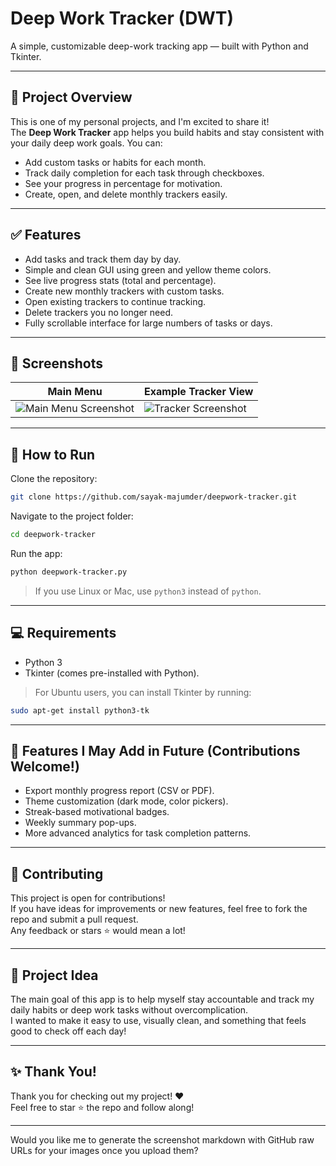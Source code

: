 # Deep Work Tracker (DWT)

A simple, customizable deep-work tracking app — built with Python and Tkinter.

---

## 🌟 Project Overview
This is one of my personal projects, and I'm excited to share it!  
The **Deep Work Tracker** app helps you build habits and stay consistent with your daily deep work goals. You can:

- Add custom tasks or habits for each month.
- Track daily completion for each task through checkboxes.
- See your progress in percentage for motivation.
- Create, open, and delete monthly trackers easily.

---

## ✅ Features
- Add tasks and track them day by day.
- Simple and clean GUI using green and yellow theme colors.
- See live progress stats (total and percentage).
- Create new monthly trackers with custom tasks.
- Open existing trackers to continue tracking.
- Delete trackers you no longer need.
- Fully scrollable interface for large numbers of tasks or days.

---

## 📸 Screenshots

| Main Menu | Example Tracker View |
|-----------|----------------------|
| ![Main Menu Screenshot](your-screenshot-link-here) | ![Tracker Screenshot](your-screenshot-link-here) |

---

## 🚀 How to Run

Clone the repository:
```bash
git clone https://github.com/sayak-majumder/deepwork-tracker.git
```

Navigate to the project folder:
```bash
cd deepwork-tracker
```

Run the app:
```bash
python deepwork-tracker.py
```
> If you use Linux or Mac, use `python3` instead of `python`.

---

## 💻 Requirements
- Python 3
- Tkinter (comes pre-installed with Python).  
> For Ubuntu users, you can install Tkinter by running:
```bash
sudo apt-get install python3-tk
```

---

## 🎯 Features I May Add in Future (Contributions Welcome!)
- Export monthly progress report (CSV or PDF).
- Theme customization (dark mode, color pickers).
- Streak-based motivational badges.
- Weekly summary pop-ups.
- More advanced analytics for task completion patterns.

---

## 🤝 Contributing
This project is open for contributions!  
If you have ideas for improvements or new features, feel free to fork the repo and submit a pull request.  
Any feedback or stars ⭐ would mean a lot!

---

## 🧩 Project Idea
The main goal of this app is to help myself stay accountable and track my daily habits or deep work tasks without overcomplication.  
I wanted to make it easy to use, visually clean, and something that feels good to check off each day!

---

## ✨ Thank You!
Thank you for checking out my project! ❤️   
Feel free to star ⭐ the repo and follow along!

---

Would you like me to generate the screenshot markdown with GitHub raw URLs for your images once you upload them?
